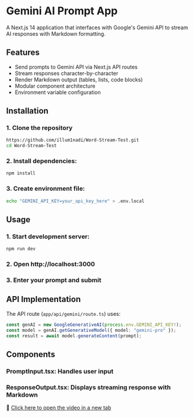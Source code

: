 # Gemini AI Prompt App

A Next.js 14 application that interfaces with Google's Gemini API to stream AI responses with Markdown formatting.

## Features

- Send prompts to Gemini API via Next.js API routes
- Stream responses character-by-character
- Render Markdown output (tables, lists, code blocks)
- Modular component architecture
- Environment variable configuration

## Installation

### 1. Clone the repository
```sh
https://github.com/illum1nadi/Word-Stream-Test.git
cd Word-Stream-Test
```

### 2. Install dependencies:
```sh
npm install
```

### 3. Create environment file:
```sh
echo "GEMINI_API_KEY=your_api_key_here" > .env.local
```


## Usage

### 1. Start development server:
```sh
npm run dev
```


### 2. Open http://localhost:3000

### 3. Enter your prompt and submit

## API Implementation

The API route (`app/api/gemini/route.ts`) uses:

```typescript
const genAI = new GoogleGenerativeAI(process.env.GEMINI_API_KEY!);
const model = genAI.getGenerativeModel({ model: "gemini-pro" });
const result = await model.generateContent(prompt);
```

## Components
### PromptInput.tsx: Handles user input

### ResponseOutput.tsx: Displays streaming response with Markdown

🎥 [Click here to open the video in a new tab](https://streamable.com/6856f9)
